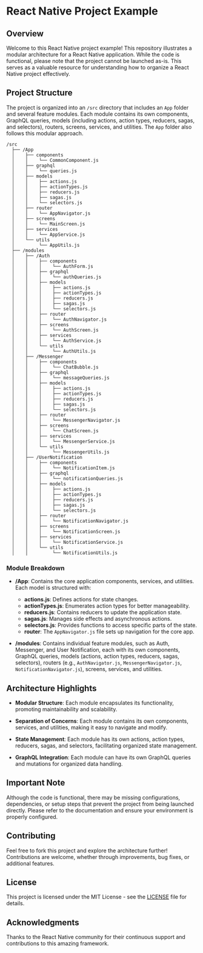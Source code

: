# React Native Project Example

## Overview

Welcome to this React Native project example! This repository illustrates a modular architecture for a React Native application. While the code is functional, please note that the project cannot be launched as-is. This serves as a valuable resource for understanding how to organize a React Native project effectively.

## Project Structure

The project is organized into an `/src` directory that includes an `App` folder and several feature modules. Each module contains its own components, GraphQL queries, models (including actions, action types, reducers, sagas, and selectors), routers, screens, services, and utilities. The `App` folder also follows this modular approach.

```
/src
  ├── /App
  │    ├── components
  │    │    └── CommonComponent.js
  │    ├── graphql
  │    │    └── queries.js
  │    ├── models
  │    │    ├── actions.js
  │    │    ├── actionTypes.js
  │    │    ├── reducers.js
  │    │    ├── sagas.js
  │    │    └── selectors.js
  │    ├── router
  │    │    └── AppNavigator.js
  │    ├── screens
  │    │    └── MainScreen.js
  │    ├── services
  │    │    └── AppService.js
  │    └── utils
  │         └── AppUtils.js
  ├── /modules
  │    ├── /Auth
  │    │    ├── components
  │    │    │    └── AuthForm.js
  │    │    ├── graphql
  │    │    │    └── authQueries.js
  │    │    ├── models
  │    │    │    ├── actions.js
  │    │    │    ├── actionTypes.js
  │    │    │    ├── reducers.js
  │    │    │    ├── sagas.js
  │    │    │    └── selectors.js
  │    │    ├── router
  │    │    │    └── AuthNavigator.js
  │    │    ├── screens
  │    │    │    └── AuthScreen.js
  │    │    ├── services
  │    │    │    └── AuthService.js
  │    │    └── utils
  │    │         └── AuthUtils.js
  │    ├── /Messenger
  │    │    ├── components
  │    │    │    └── ChatBubble.js
  │    │    ├── graphql
  │    │    │    └── messageQueries.js
  │    │    ├── models
  │    │    │    ├── actions.js
  │    │    │    ├── actionTypes.js
  │    │    │    ├── reducers.js
  │    │    │    ├── sagas.js
  │    │    │    └── selectors.js
  │    │    ├── router
  │    │    │    └── MessengerNavigator.js
  │    │    ├── screens
  │    │    │    └── ChatScreen.js
  │    │    ├── services
  │    │    │    └── MessengerService.js
  │    │    └── utils
  │    │         └── MessengerUtils.js
  │    ├── /UserNotification
  │    │    ├── components
  │    │    │    └── NotificationItem.js
  │    │    ├── graphql
  │    │    │    └── notificationQueries.js
  │    │    ├── models
  │    │    │    ├── actions.js
  │    │    │    ├── actionTypes.js
  │    │    │    ├── reducers.js
  │    │    │    ├── sagas.js
  │    │    │    └── selectors.js
  │    │    ├── router
  │    │    │    └── NotificationNavigator.js
  │    │    ├── screens
  │    │    │    └── NotificationScreen.js
  │    │    ├── services
  │    │    │    └── NotificationService.js
  │    │    └── utils
  │    │         └── NotificationUtils.js
```

### Module Breakdown

- **/App**: Contains the core application components, services, and utilities. Each model is structured with:
  - **actions.js**: Defines actions for state changes.
  - **actionTypes.js**: Enumerates action types for better manageability.
  - **reducers.js**: Contains reducers to update the application state.
  - **sagas.js**: Manages side effects and asynchronous actions.
  - **selectors.js**: Provides functions to access specific parts of the state.
  - **router**: The `AppNavigator.js` file sets up navigation for the core app.

- **/modules**: Contains individual feature modules, such as Auth, Messenger, and User Notification, each with its own components, GraphQL queries, models (actions, action types, reducers, sagas, selectors), routers (e.g., `AuthNavigator.js`, `MessengerNavigator.js`, `NotificationNavigator.js`), screens, services, and utilities.

## Architecture Highlights

- **Modular Structure**: Each module encapsulates its functionality, promoting maintainability and scalability.

- **Separation of Concerns**: Each module contains its own components, services, and utilities, making it easy to navigate and modify.

- **State Management**: Each module has its own actions, action types, reducers, sagas, and selectors, facilitating organized state management.

- **GraphQL Integration**: Each module can have its own GraphQL queries and mutations for organized data handling.

## Important Note

Although the code is functional, there may be missing configurations, dependencies, or setup steps that prevent the project from being launched directly. Please refer to the documentation and ensure your environment is properly configured.

## Contributing

Feel free to fork this project and explore the architecture further! Contributions are welcome, whether through improvements, bug fixes, or additional features.

## License

This project is licensed under the MIT License - see the [LICENSE](LICENSE) file for details.

## Acknowledgments

Thanks to the React Native community for their continuous support and contributions to this amazing framework.
